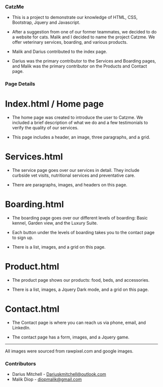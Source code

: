 ### CatzMe


* This is a project to demonstrate our knowledge of HTML, CSS, Bootstrap, Jquery and Javascript. 

*  After a suggestion from one of our former teammates, we decided to do a website for cats. Malik and I decided to name the project Catzme. We offer veterinary services, boarding, and various products. 

* Malik and Darius contributed to the index page.

* Darius was the primary contributor to the Services and Boarding pages, and Malik was the primary contributor on the Products and Contact page.


### Page Details

# Index.html / Home page

* The home page was created to introduce the user to Catzme. We included a brief description of what we do and a few testimonials to verify the quality of our services.

* This page includes a header, an image, three paragraphs, and a grid.


# Services.html

* The service page goes over our services in detail. They include curbside vet visits, nutritional services and preventative care.

* There are paragraphs, images, and headers on this page.


# Boarding.html

* The boarding page goes over our different levels of boarding: Basic kennel, Garden view, and the Luxury Suite.

* Each button under the levels of boarding takes you to the contact page to sign up.

* There is a list, images, and a grid on this page.


# Product.html

* The product page shows our products: food, beds, and accessories.

* There is a list, images, a Jquery Dark mode, and a grid on this page.




# Contact.html

* The Contact page is where you can reach us via phone, email, and LinkedIn. 

* The contact page has a form, images, and a Jquery game.


___________________________________________________________________________

All images were sourced from rawpixel.com and google images.



### Contributors

* Darius Mitchell - Dariuskmitchell@outlook.com
* Malik Diop - diopmalik@gmail.com